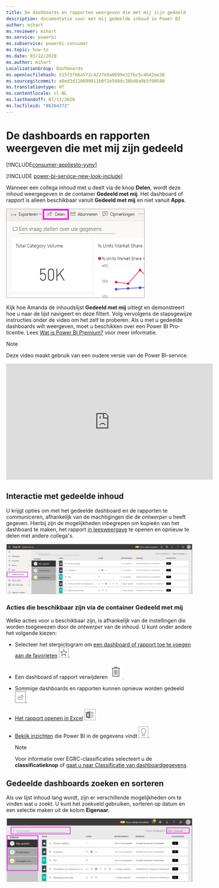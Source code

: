 ```yaml
---
title: De dashboards en rapporten weergeven die met mij zijn gedeeld
description: documentatie voor met mij gedeelde inhoud in Power BI
author: mihart
ms.reviewer: mihart
ms.service: powerbi
ms.subservice: powerbi-consumer
ms.topic: how-to
ms.date: 03/22/2020
ms.author: mihart
LocalizationGroup: Dashboards
ms.openlocfilehash: 51573f66a572c4227e9a0699e32fbc5c4b42ee38
ms.sourcegitcommit: e8ed3d120699911b0f2e508dc20bd6a9b5f00580
ms.translationtype: HT
ms.contentlocale: nl-NL
ms.lasthandoff: 07/11/2020
ms.locfileid: "86264272"
---
```

# <a name="display-the-dashboards-and-reports-that-have-been-shared-with-me"></a>De dashboards en rapporten weergeven die met mij zijn gedeeld

[!INCLUDE[consumer-appliesto-yyny](../includes/consumer-appliesto-yyny.md)]

[!INCLUDE [power-bi-service-new-look-include](../includes/power-bi-service-new-look-include.md)]

Wanneer een collega inhoud met u deelt via de knop **Delen**, wordt deze inhoud weergegeven in de container **Gedeeld met mij**. Het dashboard of rapport is alleen beschikbaar vanuit **Gedeeld met mij** en niet vanuit **Apps**.

![Deelpictogram](./media/end-user-shared-with-me/power-bi-share-dashboard.png)

Kijk hoe Amanda de inhoudslijst **Gedeeld met mij** uitlegt en demonstreert hoe u naar de lijst navigeert en deze filtert. Volg vervolgens de stapsgewijze instructies onder de video om het zelf te proberen. Als u met u gedeelde dashboards wilt weergeven, moet u beschikken over een Power BI Pro-licentie. Lees [Wat is Power BI Premium?](../admin/service-premium-what-is.md) voor meer informatie.
    

> [!NOTE]
> Deze video maakt gebruik van een oudere versie van de Power BI-service.
    

<iframe width="560" height="315" src="https://www.youtube.com/embed/G26dr2PsEpk" frameborder="0" allowfullscreen></iframe>

## <a name="interact-with-shared-content"></a>Interactie met gedeelde inhoud

U krijgt opties om met het gedeelde dashboard en de rapporten te communiceren, afhankelijk van de machtigingen die de *ontwerper* u heeft gegeven. Hierbij zijn de mogelijkheden inbegrepen om kopieën van het dashboard te maken, het rapport [in leesweergave](end-user-reading-view.md) te openen en opnieuw te delen met andere collega's.

![Container Gedeeld met mij](./media/end-user-shared-with-me/power-bi-shared.png)

### <a name="actions-available-from-the-shared-with-me-container"></a>Acties die beschikbaar zijn via de container **Gedeeld met mij**
Welke acties voor u beschikbaar zijn, is afhankelijk van de instellingen die worden toegewezen door de *ontwerper* van de inhoud. U kunt onder andere het volgende kiezen:
* Selecteer het sterpictogram om [een dashboard of rapport toe te voegen aan de favorieten](end-user-favorite.md) ![sterpictogram](./media/end-user-shared-with-me/power-bi-star-icon.png).
* Een dashboard of rapport verwijderen  ![pictogram van de prullenbak](./media/end-user-shared-with-me/power-bi-delete-icon.png).
* Sommige dashboards en rapporten kunnen opnieuw worden gedeeld  ![Deelpictogram](./media/end-user-shared-with-me/power-bi-share-icon-new.png).
* [Het rapport openen in Excel](end-user-export.md) ![pictogram voor exporteren naar Excel](./media/end-user-shared-with-me/power-bi-excel.png) 
* [Bekijk inzichten](end-user-insights.md) die Power BI in de gegevens vindt ![pictogram voor inzichten](./media/end-user-shared-with-me/power-bi-insights.png).
  
  > [!NOTE]
  > Voor informatie over EGRC-classificaties selecteert u de **classificatieknop** of [gaat u naar Classificatie van dashboardgegevens](../create-reports/service-data-classification.md).
  > 


## <a name="search-and-sort-shared-dashboards"></a>Gedeelde dashboards zoeken en sorteren
Als uw lijst inhoud lang wordt, zijn er verschillende mogelijkheden om te vinden wat u zoekt. U kunt het zoekveld gebruiken, sorteren op datum en een selectie maken uit de kolom **Eigenaar**.    

![dashboards: eigenaars en zoeken](./media/end-user-shared-with-me/power-bi-sort.png)
